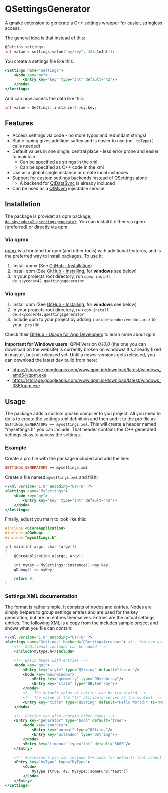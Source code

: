 # QSettingsGenerator
A qmake extension to generate a C++ settings wrapper for easier, stringless access.

The general idea is that instead of this:
```cpp
QSettins settings;
int value = settings.value("my/key", 42).toInt();
```

You create a settings file like this:
```xml
<Settings name="Settings">
	<Node key="my">
		<Entry key="key" type="int" default="42"/>
	</Node>
</Settings>
```

And can now access the data like this:
```cpp
int value = Settings::instance()->my.key;
```

## Features
- Access settings via code - no more typos and redundant strings!
- Static typing gives additionl saftey and is easier to use (no `.toType()` calls needed)
- Default values in one single, central place - less error prone and easier to maintain
	- Can be specified as strings in the xml
	- Can be specified as C++ code in the xml
- Use as a global single instance or create local instances
- Support for custom settings backends instead of QSettings alone
	- A backend for [QtDataSync](https://github.com/Skycoder42/QtDataSync) is already included
- Can be used as a [QtMvvm](https://github.com/Skycoder42/QtMvvm) injectable service

## Installation
The package is providet as qpm  package, [`de.skycoder42.qsettingsgenerator`](https://www.qpm.io/packages/de.skycoder42.qsettingsgenerator/index.html). You can install it either via qpmx (preferred) or directly via qpm.

### Via qpmx
[qpmx](https://github.com/Skycoder42/qpmx) is a frontend for qpm (and other tools) with additional features, and is the preferred way to install packages. To use it:

1. Install qpmx (See [GitHub - Installation](https://github.com/Skycoder42/qpmx#installation))
2. Install qpm (See [GitHub - Installing](https://github.com/Cutehacks/qpm/blob/master/README.md#installing), for **windows** see below)
3. In your projects root directory, run `qpmx install de.skycoder42.qsettingsgenerator`

### Via qpm

1. Install qpm (See [GitHub - Installing](https://github.com/Cutehacks/qpm/blob/master/README.md#installing), for **windows** see below)
2. In your projects root directory, run `qpm install de.skycoder42.qsettingsgenerator`
3. Include qpm to your project by adding `include(vendor/vendor.pri)` to your `.pro` file

Check their [GitHub - Usage for App Developers](https://github.com/Cutehacks/qpm/blob/master/README.md#usage-for-app-developers) to learn more about qpm.

**Important for Windows users:** QPM Version *0.10.0* (the one you can download on the website) is currently broken on windows! It's already fixed in master, but not released yet. Until a newer versions gets released, you can download the latest dev build from here:
- https://storage.googleapis.com/www.qpm.io/download/latest/windows_amd64/qpm.exe
- https://storage.googleapis.com/www.qpm.io/download/latest/windows_386/qpm.exe

## Usage
The package adds a custom qmake compiler to you project. All you need to do is to create the settings xml definition and then add it to the pro file as `SETTINGS_GENERATORS += mysettings.xml`. This will create a header named "mysettings.h" you can include. That header contains the C++ generated settings class to access the settings.

### Example
Create a pro file with the package included and add the line:
```pro
SETTINGS_GENERATORS += mysettings.xml
```

Create a file named `mysettings.xml` and fill it:
```xml
<?xml version="1.0" encoding="UTF-8" ?>
<Settings name="MySettings">
	<Node key="my">
		<Entry key="key" type="int" default="42"/>
	</Node>
</Settings>
```

Finally, adjust you main to look like this:
```cpp
#include <QCoreApplication>
#include <QDebug>
#include "mysettings.h"

int main(int argc, char *argv[])
{
	QCoreApplication a(argc, argv);

	int myKey = MySettings::instance()->my.key;
	qDebug() << myKey;

	return 0;
}
```

### Settings XML documentation
The format is rather simple. It consists of nodes and entries. Nodes are simply helpers to group settings entries
and are used for the key generation, but are no entries themselves. Entries are the actual settings entries. The following XML is a copy from the includes sample project and shows what you file can contain:

```xml
<?xml version="1.0" encoding="UTF-8" ?>
<Settings name="Settings" backend="QSettingsAccessor"> <!-- You can use custom backends per file. This is the default one -->
	<!-- Additional includes can be added -->
	<Include>mytype.h</Include>

	<!-- Basic Nodes with entries -->
	<Node key="gui">
		<Entry key="style" type="QString" default="fusion"/>
		<Node key="mainwindow">
			<Entry key="geometry" type="QByteArray"/>
			<Entry key="state" type="QByteArray"/>
		</Node>
		<!-- The default value of entries can be translated -->
		<!-- The value of the "ts" attribute serves as the context -->
		<Entry key="title" type="QString" default="Hello World!" ts="MainWindow"/>
	</Node>

	<!-- Entries can also contain other nodes -->
	<Entry key="generator" type="bool" default="true">
		<Node key="sources">
			<Entry key="normal" type="QString"/>
			<Entry key="extended" type="QString"/>
		</Node>
		<Entry key="timeout" type="int" default="5000"/>
	</Entry>

	<!-- Furthermore you can include C++ code for defaults that cannot easily be represented as a string -->
	<Entry key="myType" type="MyType">
		<Code>
			MyType {true, 42, MyType::someFunc("test")}
		</Code>
	</Entry>
</Settings>
```
